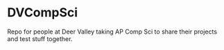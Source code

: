 DVCompSci
=========

Repo for people at Deer Valley taking AP Comp Sci to share their projects and test stuff together.
